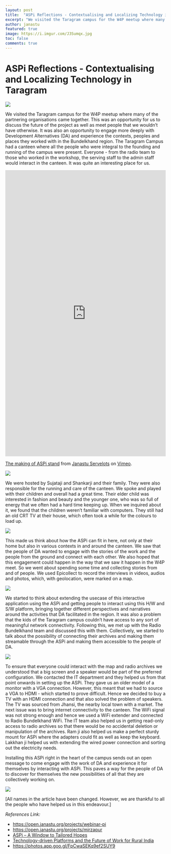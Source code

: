 ```yaml
---
layout: post
title:  "ASPi Reflections - Contextualising and Localizing Technology in Taragram"
excerpt: "We visited the Taragram campus for the W4P meetup where many of the partnering organisations came together."
author: janastu
featured: true
image: https://i.imgur.com/J3Sumqx.jpg
toc: false
comments: true
---
```


# ASPi Reflections - Contextualising and Localizing Technology in Taragram


![](https://i.imgur.com/urp4m9O.jpg)

We visited the Taragram campus for the W4P meetup where many of the partnering organisations came together. This was an opportunity for us to discuss the future of the project as well as meet people that we wouldn’t have otherwise. It was also an opportunity to engage more deeply with Development Alternatives (DA) and experience the contexts, peoples and places they worked with in the Bundelkhand region. The Taragram Campus had a canteen where all the people who were integral to the founding and running of the campus were present. Everyone - from the radio team to those who worked in the workshop, the serving staff to the admin staff would interact in the canteen. It was quite an interesting place for us.

<div style="padding:177.78% 0 0 0;position:relative;"><iframe src="https://player.vimeo.com/video/657308326?h=b1fc531758&color=00ab6b" style="position:absolute;top:0;left:0;width:100%;height:100%;" frameborder="0" allow="autoplay; fullscreen; picture-in-picture" allowfullscreen></iframe></div><script src="https://player.vimeo.com/api/player.js"></script>
<p><a href="https://vimeo.com/657308326">The making of ASPi stand</a> from <a href="https://vimeo.com/user84338587">Janastu Servelots</a> on <a href="https://vimeo.com">Vimeo</a>.</p>

![](https://i.imgur.com/c3gQh6X.jpg)



We were hosted by Sujataji and Shankarji and their family. They were also responsible for the running and care of the canteen. We spoke and played with their children and overall had a great time. Their elder child was interested in fashion and beauty and the younger one, who was so full of energy that we often had a hard time keeping up. When we inquired about it, we found that the children weren’t familiar with computers. They still had an old CRT TV at their house, which often took a while for the colours to load up.

![](https://i.imgur.com/J3Sumqx.jpg)

This made us think about how the ASPi can fit in here, not only at their home but also in various contexts in and around the canteen. We saw that the people of DA wanted to engage with the stories of the work and the people from the ground and connect with each other. We also hoped that this engagement could happen in the way that we saw it happen in the W4P meet. So we went about spending some time and collecting stories from and of people. We used Epicollect to record the interviews in videos, audios and photos, which, with geolocation, were marked on a map.

![](https://i.imgur.com/7QQAz7n.jpg)

We started to think about extending the usecase of this interactive application using the ASPi and getting people to interact using this H/W and S/W platform, bringing together different perspectives and narratives around the activities that DA facilitated in the region. It was also a problem that the kids of the Taragram campus couldn’t have access to any sort of meaningful network connectivity. Following this, we met up with the Radio Bundelkhand team and discussed this with them. Collectively, we started to talk about the possibility of connecting their archives and making them streamable through the ASPi and making them accessible to the people of DA. 

![](https://i.imgur.com/KUMqSzR.jpg)

To ensure that everyone could interact with the map and radio archives we understood that a big screen and a speaker would be part of the preferred configuration. We contacted the IT department and they helped us from that point onwards in setting up the ASPi. They gave us an older model of a monitor with a VGA connection. However, this meant that we had to source a VGA to HDMI  - which started to prove difficult. Hence we decided to buy a TV with an HDMI connection and that also solved the problem of speakers. The TV was sourced from Jhansi, the nearby local town with a market. The next issue was to bring internet connectivity to the canteen. The WiFi signal was not strong enough and hence we used a WiFi extender and connected to Radio Bundelkhand WiFi. The IT team also helped us in getting read-only access to radio archives so that there would be no accidental deletion or manipulation of the archives.  Ram ji also helped us make a perfect sturdy mount for ASPi where the adapters could fit as well as keep the keyboard. Lakkhan ji helped us with extending the wired power connection and sorting out the electricity needs.

Installing this ASPi right in the heart of the campus sends out an open message to come engage with the work of DA and experience it for themselves by interacting with ASPi. This paves a way for the people of DA to discover for themselves the new possibilities of all that they are collectively working on.

![](https://i.imgur.com/3Av4c0a.jpg)

[All names in the article have been changed. However, we are thankful to all the people who have helped us in this endeavour.]

*References Link:*
* https://open.janastu.org/projects/webinar-pi
* https://open.janastu.org/projects/mirzapur
* [ASPi – A Window to Tailored Hopes](https://www.devalt.org/newsletter/feb21/of_2.htm)
* [Technology-driven Platforms and the Future of Work for Rural India](https://www.devalt.org/newsletter/may21/of_2.htm)
* https://photos.app.goo.gl/FpCwaSEKq9ef2SUY9
